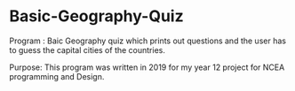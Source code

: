 # Basic-Geography-Quiz

Program : Baic Geography quiz which prints out questions and the user has to guess the capital cities of the countries.

Purpose: This program was written in 2019 for my year 12 project for NCEA programming and Design.
